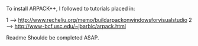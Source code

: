 To install ARPACK++, I followed to tutorials placed in:

1 --> http://www.recheliu.org/memo/buildarpackonwindowsforvisualstudio
2 --> http://www-bcf.usc.edu/~jbarbic/arpack.html

Readme Shoulde be completed ASAP.
